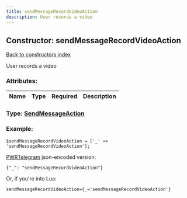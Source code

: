```yaml
---
title: sendMessageRecordVideoAction
description: User records a video
---
```

## Constructor: sendMessageRecordVideoAction  
[Back to constructors index](index.md)



User records a video

### Attributes:

| Name     |    Type       | Required | Description |
|----------|:-------------:|:--------:|------------:|



### Type: [SendMessageAction](../types/SendMessageAction.md)


### Example:

```
$sendMessageRecordVideoAction = ['_' => 'sendMessageRecordVideoAction'];
```  

[PWRTelegram](https://pwrtelegram.xyz) json-encoded version:

```
{"_": "sendMessageRecordVideoAction"}
```


Or, if you're into Lua:  


```
sendMessageRecordVideoAction={_='sendMessageRecordVideoAction'}

```


